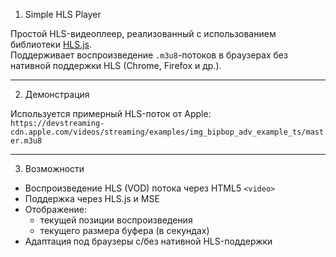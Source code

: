 1. Simple HLS Player

Простой HLS-видеоплеер, реализованный с использованием библиотеки [HLS.js](https://github.com/video-dev/hls.js).  
Поддерживает воспроизведение `.m3u8`-потоков в браузерах без нативной поддержки HLS (Chrome, Firefox и др.).

---

2. Демонстрация

Используется примерный HLS-поток от Apple:  
`https://devstreaming-cdn.apple.com/videos/streaming/examples/img_bipbop_adv_example_ts/master.m3u8`

---

3. Возможности

- Воспроизведение HLS (VOD) потока через HTML5 `<video>`
- Поддержка через HLS.js и MSE
- Отображение:
  - текущей позиции воспроизведения
  - текущего размера буфера (в секундах)
- Адаптация под браузеры с/без нативной HLS-поддержки


